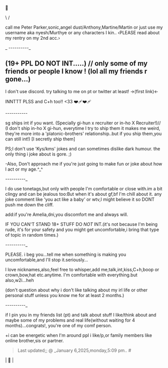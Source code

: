 🎈

\ /

call me Peter Parker,sonic,angel dust/Anthony,Martine/Martin or just use my username aka nyesh/Murthye or any characters I kin.. ‹PLEASE read about my rentry on my 2nd acc.›

_
_-_-_-_-_-_-_-_-_-_-_

(19+ PPL DO **NOT** INT.....) // only some of my friends or people I know ! (lol all my friends r gone...)
-
I don't use discord. try talking to me on pt or twitter at least! →(first link)←

INNTTT PLSS and C+h too!! <33 ❤️‍🩹❤️‍🩹

_-_-_-_-_-_-_-_-_-_-_-_

sg ships int if you want. (Specially gi-hun x recruiter or in-ho X Recruiter!)// (I don't ship in-ho X gi-hun, everytime I try to ship them it makes me weird, they're more into a 'platonic-brothers' relationship..but if you ship them,you can still int!)
[I secretly ship them]

PS;I don't use 'Kys/kms' jokes and can sometimes dislike dark humour. the only thing i joke about is gore. ;)

-Also, Don't approach me if you're just going to make fun or joke about how I act or my age.^_^

_-_-_-_-_-_-_-_-_-_-_

I do use tonetags,but only with people I'm comfortable or close with.im a bit clingy and can be jealous too:But when it's about gf,bf I'm chill about it. any joke comment like 'you act like a baby' or wtv,I might believe it so DONT push me down the cliff.

add:if you're Amelia,dni,you discomfort me and always will.

IF YOU CAN'T STAND 18+ STUFF DO *NOT* INT.(it's not because I'm being rude, it's for your safety and you might get uncomfortable,i bring that type of topic in random times.)

_-_-_-_-_-_-_-_-_-_-_

PLEASE. i beg you...tell me when something is making you uncomfortable,and I'll stop it.seriously...

I love nicknames,also,feel free to whisper,add me,talk,int,kiss,C+h,boop or crown,bow,hat etc.anytime. I'm comfortable with everything.but also,w2i...heh

(don't question about why i don't like talking about my irl life or other personal stuff unless you know me for at least 2 months.)

_-_-_-_-_-_-_-_-_-_-_

if I pin you in my friends list (pt) and talk about stuff I like/think about and maybe some of my problems and real life(without waiting for 4 months)...congrats!, you're one of my comf person.

+i can be energetic when I'm around ppl i like/p,or family members like online brother,sis or partner.

>Last updated;; @ _January 6,2025,monday,5:09 pm.. #

| 🔱 |
